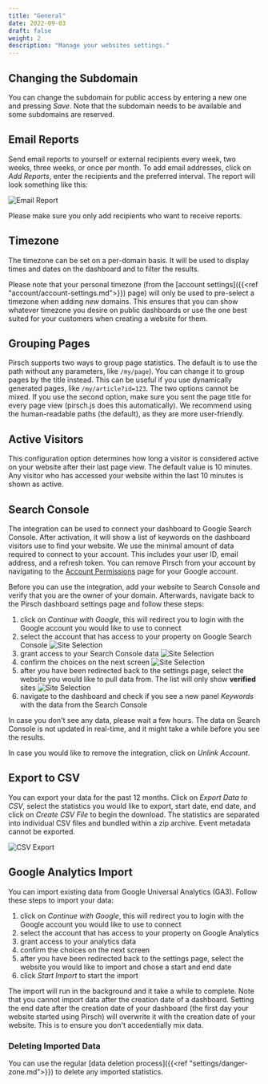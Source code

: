```yaml
---
title: "General"
date: 2022-09-03
draft: false
weight: 2
description: "Manage your websites settings."
---
```


## Changing the Subdomain

You can change the subdomain for public access by entering a new one and pressing *Save*. Note that the subdomain needs to be available and some subdomains are reserved.

## Email Reports

Send email reports to yourself or external recipients every week, two weeks, three weeks, or once per month. To add email addresses, click on *Add Reports*, enter the recipients and the preferred interval. The report will look something like this:

![Email Report](/dashboard/email-report.png)

Please make sure you only add recipients who want to receive reports.

## Timezone

The timezone can be set on a per-domain basis. It will be used to display times and dates on the dashboard and to filter the results.

Please note that your personal timezone (from the [account settings]({{<ref "account/account-settings.md">}}) page) will only be used to pre-select a timezone when adding *new* domains. This ensures that you can show whatever timezone you desire on public dashboards or use the one best suited for your customers when creating a website for them.

## Grouping Pages

Pirsch supports two ways to group page statistics. The default is to use the path without any parameters, like `/my/page`). You can change it to group pages by the title instead. This can be useful if you use dynamically generated pages, like `/my/article?id=123`. The two options cannot be mixed. If you use the second option, make sure you sent the page title for every page view (pirsch.js does this automatically). We recommend using the human-readable paths (the default), as they are more user-friendly.

## Active Visitors

This configuration option determines how long a visitor is considered active on your website after their last page view. The default value is 10 minutes. Any visitor who has accessed your website within the last 10 minutes is shown as active.

## Search Console

The integration can be used to connect your dashboard to Google Search Console. After activation, it will show a list of keywords on the dashboard visitors use to find your website. We use the minimal amount of data required to connect to your account. This includes your user ID, email address, and a refresh token. You can remove Pirsch from your account by navigating to the [Account Permissions](https://myaccount.google.com/permissions) page for your Google account.

Before you can use the integration, add your website to Search Console and verify that you are the owner of your domain. Afterwards, navigate back to the Pirsch dashboard settings page and follow these steps:

1. click on *Continue with Google*, this will redirect you to login with the Google account you would like to use to connect
2. select the account that has access to your property on Google Search Console ![Site Selection](/dashboard/settings-gsc-accounts.png)
3. grant access to your Search Console data ![Site Selection](/dashboard/settings-gsc-permissions.png)
4. confirm the choices on the next screen ![Site Selection](/dashboard/settings-gsc-confirmation.png)
5. after you have been redirected back to the settings page, select the website you would like to pull data from. The list will only show **verified** sites ![Site Selection](/dashboard/settings-gsc-integration.png)
6. navigate to the dashboard and check if you see a new panel *Keywords* with the data from the Search Console

In case you don't see any data, please wait a few hours. The data on Search Console is not updated in real-time, and it might take a while before you see the results.

In case you would like to remove the integration, click on *Unlink Account*.

## Export to CSV

You can export your data for the past 12 months. Click on *Export Data to CSV*, select the statistics you would like to export, start date, end date, and click on *Create CSV File* to begin the download. The statistics are separated into individual CSV files and bundled within a zip archive. Event metadata cannot be exported.

![CSV Export](/dashboard/csv-export.png)

## Google Analytics Import

You can import existing data from Google Universal Analytics (GA3). Follow these steps to import your data:

1. click on *Continue with Google*, this will redirect you to login with the Google account you would like to use to connect
2. select the account that has access to your property on Google Analytics
3. grant access to your analytics data
4. confirm the choices on the next screen
5. after you have been redirected back to the settings page, select the website you would like to import and chose a start and end date
6. click *Start Import* to start the import

The import will run in the background and it take a while to complete. Note that you cannot import data after the creation date of a dashboard. Setting the end date after the creation date of your dashboard (the first day your website started using Pirsch) will overwrite it with the creation date of your website. This is to ensure you don't accedentially mix data.

### Deleting Imported Data

You can use the regular [data deletion process]({{<ref "settings/danger-zone.md">}}) to delete any imported statistics.
